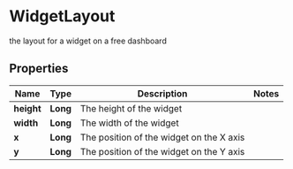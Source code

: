

# WidgetLayout

the layout for a widget on a free dashboard
## Properties

Name | Type | Description | Notes
------------ | ------------- | ------------- | -------------
**height** | **Long** | The height of the widget | 
**width** | **Long** | The width of the widget | 
**x** | **Long** | The position of the widget on the X axis | 
**y** | **Long** | The position of the widget on the Y axis | 



